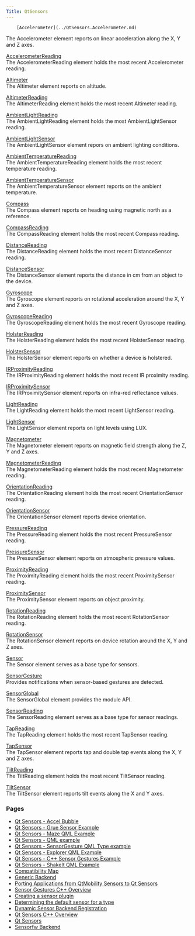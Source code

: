 ```yaml
---
Title: QtSensors
---
```

        [Accelerometer](../QtSensors.Accelerometer.md)  
The Accelerometer element reports on linear acceleration along the X, Y and Z axes.

[AccelerometerReading](../QtSensors.AccelerometerReading.md)  
The AccelerometerReading element holds the most recent Accelerometer reading.

[Altimeter](../QtSensors.Altimeter.md)  
The Altimeter element reports on altitude.

[AltimeterReading](../QtSensors.AltimeterReading.md)  
The AltimeterReading element holds the most recent Altimeter reading.

[AmbientLightReading](../QtSensors.AmbientLightReading.md)  
The AmbientLightReading element holds the most AmbientLightSensor reading.

[AmbientLightSensor](../QtSensors.AmbientLightSensor.md)  
The AmbientLightSensor element repors on ambient lighting conditions.

[AmbientTemperatureReading](../QtSensors.AmbientTemperatureReading.md)  
The AmbientTemperatureReading element holds the most recent temperature reading.

[AmbientTemperatureSensor](../QtSensors.AmbientTemperatureSensor.md)  
The AmbientTemperatureSensor element reports on the ambient temperature.

[Compass](../QtSensors.Compass.md)  
The Compass element reports on heading using magnetic north as a reference.

[CompassReading](../QtSensors.CompassReading.md)  
The CompassReading element holds the most recent Compass reading.

[DistanceReading](../QtSensors.DistanceReading.md)  
The DistanceReading element holds the most recent DistanceSensor reading.

[DistanceSensor](../QtSensors.DistanceSensor.md)  
The DistanceSensor element reports the distance in cm from an object to the device.

[Gyroscope](../QtSensors.Gyroscope.md)  
The Gyroscope element reports on rotational acceleration around the X, Y and Z axes.

[GyroscopeReading](../QtSensors.GyroscopeReading.md)  
The GyroscopeReading element holds the most recent Gyroscope reading.

[HolsterReading](../QtSensors.HolsterReading.md)  
The HolsterReading element holds the most recent HolsterSensor reading.

[HolsterSensor](../QtSensors.HolsterSensor.md)  
The HolsterSensor element reports on whether a device is holstered.

[IRProximityReading](../QtSensors.IRProximityReading.md)  
The IRProximityReading element holds the most recent IR proximity reading.

[IRProximitySensor](../QtSensors.IRProximitySensor.md)  
The IRProximitySensor element reports on infra-red reflectance values.

[LightReading](../QtSensors.LightReading.md)  
The LightReading element holds the most recent LightSensor reading.

[LightSensor](../QtSensors.LightSensor.md)  
The LightSensor element reports on light levels using LUX.

[Magnetometer](../QtSensors.Magnetometer.md)  
The Magnetometer element reports on magnetic field strength along the Z, Y and Z axes.

[MagnetometerReading](../QtSensors.MagnetometerReading.md)  
The MagnetometerReading element holds the most recent Magnetometer reading.

[OrientationReading](../QtSensors.OrientationReading.md)  
The OrientationReading element holds the most recent OrientationSensor reading.

[OrientationSensor](../QtSensors.OrientationSensor.md)  
The OrientationSensor element reports device orientation.

[PressureReading](../QtSensors.PressureReading.md)  
The PressureReading element holds the most recent PressureSensor reading.

[PressureSensor](../QtSensors.PressureSensor.md)  
The PressureSensor element reports on atmospheric pressure values.

[ProximityReading](../QtSensors.ProximityReading.md)  
The ProximityReading element holds the most recent ProximitySensor reading.

[ProximitySensor](../QtSensors.ProximitySensor.md)  
The ProximitySensor element reports on object proximity.

[RotationReading](../QtSensors.RotationReading.md)  
The RotationReading element holds the most recent RotationSensor reading.

[RotationSensor](../QtSensors.RotationSensor.md)  
The RotationSensor element reports on device rotation around the X, Y and Z axes.

[Sensor](../QtSensors.Sensor.md)  
The Sensor element serves as a base type for sensors.

[SensorGesture](../QtSensors.SensorGesture.md)  
Provides notifications when sensor-based gestures are detected.

[SensorGlobal](../QtSensors.SensorGlobal.md)  
The SensorGlobal element provides the module API.

[SensorReading](../QtSensors.SensorReading.md)  
The SensorReading element serves as a base type for sensor readings.

[TapReading](../QtSensors.TapReading.md)  
The TapReading element holds the most recent TapSensor reading.

[TapSensor](../QtSensors.TapSensor.md)  
The TapSensor element reports tap and double tap events along the X, Y and Z axes.

[TiltReading](../QtSensors.TiltReading.md)  
The TiltReading element holds the most recent TiltSensor reading.

[TiltSensor](../QtSensors.TiltSensor.md)  
The TiltSensor element reports tilt events along the X and Y axes.

### Pages

-   [Qt Sensors - Accel Bubble](../QtSensors.qtsensors-accelbubble-example.md)
-   [Qt Sensors - Grue Sensor Example](../QtSensors.qtsensors-grue-example.md)
-   [Qt Sensors - Maze QML Example](../QtSensors.qtsensors-maze-example.md)
-   [Qt Sensors - QML example](../QtSensors.qtsensors-qmlqtsensors-example.md)
-   [Qt Sensors - SensorGesture QML Type example](../QtSensors.qtsensors-qmlsensorgestures-example.md)
-   [Qt Sensors - Explorer QML Example](../QtSensors.qtsensors-sensor-explorer-example.md)
-   [Qt Sensors - C++ Sensor Gestures Example](../QtSensors.qtsensors-sensorgestures-example.md)
-   [Qt Sensors - ShakeIt QML Example](../QtSensors.qtsensors-shakeit-example.md)
-   [Compatibility Map](../QtSensors.compatmap.md)
-   [Generic Backend](../QtSensors.genericbackend.md)
-   [Porting Applications from QtMobility Sensors to Qt Sensors](../QtSensors.qtsensors-porting.md)
-   [Sensor Gestures C++ Overview](../QtSensors.qtsensorgestures-cpp.md)
-   [Creating a sensor plugin](../QtSensors.creating-a-sensor-plugin.md)
-   [Determining the default sensor for a type](../QtSensors.determining-the-default-sensor-for-a-type.md)
-   [Dynamic Sensor Backend Registration](../QtSensors.dynamic-sensor-backend-registration.md)
-   [Qt Sensors C++ Overview](../QtSensors.qtsensors-cpp.md)
-   [Qt Sensors](../QtSensors.qtsensors-index.md)
-   [Sensorfw Backend](../QtSensors.senorfwbackend.md)

